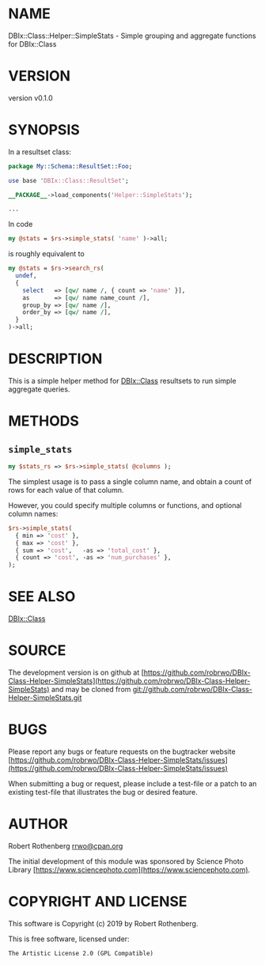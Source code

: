 # NAME

DBIx::Class::Helper::SimpleStats - Simple grouping and aggregate functions for DBIx::Class

# VERSION

version v0.1.0

# SYNOPSIS

In a resultset class:

```perl
package My::Schema::ResultSet::Foo;

use base 'DBIx::Class::ResultSet';

__PACKAGE__->load_components('Helper::SimpleStats');

...
```

In code

```perl
my @stats = $rs->simple_stats( 'name' )->all;
```

is roughly equivalent to

```perl
my @stats = $rs->search_rs(
  undef,
  {
    select   => [qw/ name /, { count => 'name' }],
    as       => [qw/ name name_count /],
    group_by => [qw/ name /],
    order_by => [qw/ name /],
  }
)->all;
```

# DESCRIPTION

This is a simple helper method for [DBIx::Class](https://metacpan.org/pod/DBIx::Class) resultsets to run
simple aggregate queries.

# METHODS

## `simple_stats`

```perl
my $stats_rs => $rs->simple_stats( @columns );
```

The simplest usage is to pass a single column name, and obtain a count
of rows for each value of that column.

However, you could specify multiple columns or functions, and optional
column names:

```perl
$rs->simple_stats(
  { min => 'cost' },
  { max => 'cost' },
  { sum => 'cost',   -as => 'total_cost' },
  { count => 'cost', -as => 'num_purchases' },
);
```

# SEE ALSO

[DBIx::Class](https://metacpan.org/pod/DBIx::Class)

# SOURCE

The development version is on github at [https://github.com/robrwo/DBIx-Class-Helper-SimpleStats](https://github.com/robrwo/DBIx-Class-Helper-SimpleStats)
and may be cloned from [git://github.com/robrwo/DBIx-Class-Helper-SimpleStats.git](git://github.com/robrwo/DBIx-Class-Helper-SimpleStats.git)

# BUGS

Please report any bugs or feature requests on the bugtracker website
[https://github.com/robrwo/DBIx-Class-Helper-SimpleStats/issues](https://github.com/robrwo/DBIx-Class-Helper-SimpleStats/issues)

When submitting a bug or request, please include a test-file or a
patch to an existing test-file that illustrates the bug or desired
feature.

# AUTHOR

Robert Rothenberg <rrwo@cpan.org>

The initial development of this module was sponsored by Science Photo
Library [https://www.sciencephoto.com](https://www.sciencephoto.com).

# COPYRIGHT AND LICENSE

This software is Copyright (c) 2019 by Robert Rothenberg.

This is free software, licensed under:

```
The Artistic License 2.0 (GPL Compatible)
```
